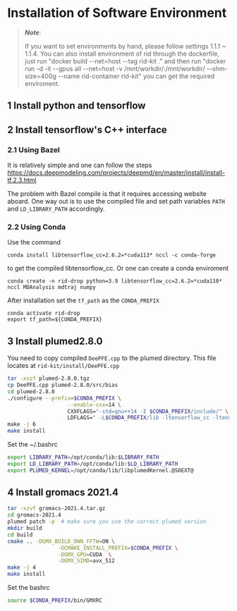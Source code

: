 # Installation of Software Environment

> ***Note***:
> 
> If you want to set environments by hand, please follow settings 1.1.1 ~ 1.1.4. 
You can also install environment of rid through the dockerfile, just run "docker build --net=host --tag rid-kit ." and then run "docker run -d -it --gpus all --net=host -v /mnt/workdir/:/mnt/workdir/ --shm-size=400g --name rid-container rid-kit" you can get the required enviroment.
## 1 <a name='Installpythonandtensorflow'></a>**Install python and tensorflow**

## 2 <a name='Install tensorflows C++ interface'></a>**Install tensorflow's C++ interface**
### 2.1 <a name='Using Bazel'></a>**Using Bazel**
It is relatively simple and one can follow the steps <https://docs.deepmodeling.com/projects/deepmd/en/master/install/install-tf.2.3.html>

The problem with Bazel compile is that it requires accessing website aboard. One way out is to use the compiled file and set path variables `PATH` and `LD_LIBRARY_PATH` accordingly.

### 2.2 <a name='Using Conda'></a>**Using Conda**
Use the command
```
conda install libtensorflow_cc=2.6.2=*cuda113* nccl -c conda-forge
```
to get the compiled libtensorflow_cc. Or one can create a conda enviroment 
```
conda create -n rid-drop python=3.9 libtensorflow_cc=2.6.2=*cuda110* nccl MDAnalysis mdtraj numpy
```
After installation set the ```tf_path``` as the ```CONDA_PREFIX```
```
conda activate rid-drop
export tf_path=${CONDA_PREFIX}
```


## 3 <a name='Installplumed2.8.0'></a>**Install plumed2.8.0**
You need to copy compiled `DeePFE.cpp` to the plumed directory. This file locates at `rid-kit/install/DeePFE.cpp`
```bash
tar -xvzf plumed-2.8.0.tgz
cp DeePFE.cpp plumed-2.8.0/src/bias
cd plumed-2.8.0
./configure --prefix=$CONDA_PREFIX \
                   --enable-cxx=14 \
                   CXXFLAGS="-std=gnu++14 -I $CONDA_PREFIX/include/" \
                   LDFLAGS=" -L$CONDA_PREFIX/lib -ltensorflow_cc -ltensorflow_framework -Wl,-rpath=$CONDA_PREFIX/lib/" \
make -j 6
make install
```
Set the ~/.bashrc
```bash
export LIBRARY_PATH=/opt/conda/lib:$LIBRARY_PATH
export LD_LIBRARY_PATH=/opt/conda/lib:$LD_LIBRARY_PATH
export PLUMED_KERNEL=/opt/conda/lib/libplumedKernel.@SOEXT@
```

## 4 <a name='Installgromacs2021.4'></a>**Install gromacs 2021.4**

```bash
tar -xzvf gromacs-2021.4.tar.gz
cd gromacs-2021.4
plumed patch -p  # make sure you use the correct plumed version
mkdir build
cd build
cmake .. -DGMX_BUILD_OWN_FFTW=ON \
                -DCMAKE_INSTALL_PREFIX=$CONDA_PREFIX \
                -DGMX_GPU=CUDA  \
                -DGMX_SIMD=avx_512
make -j 4
make install
```
Set the bashrc
```bash
source $CONDA_PREFIX/bin/GMXRC
```
